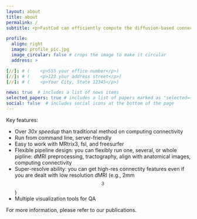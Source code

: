 ```yaml
---
layout: about
title: about
permalink: /
subtitle: <p>FastCod can efficiently compute the diffusion-based connectivity feature between brain regions. It is a open-source tool and written in python. If you use diffusion-weighted MRI and tractography in your research or clinical practice, this tool can possibly save you lots of time!</p>

profile:
  align: right
  image: profile_pic.jpg
  image_circular: false # crops the image to make it circular
  address: >

[//]: # (    <p>555 your office number</p>)
[//]: # (    <p>123 your address street</p>)
[//]: # (    <p>Your City, State 12345</p>)

news: true  # includes a list of news items
selected_papers: true # includes a list of papers marked as "selected={true}"
social: false  # includes social icons at the bottom of the page
---
```


Key features:
* Over *30x speedup* than traditional method on computing connectivity
* Run from command line, server-friendly
* Easy to work with MRtrix3, fsl, and freesurfer
* Flexible pipeline design: you can flexibly run one, several, or whole pipline: dMRI preprocessing, tractography, align with anatomical images, computing connectivity
* Super-resolve ability: you can get high-res connectity features even if you are dealt with low resolution dMRI (e.g., 2mm$$^3$$)
* Multiple visualization tools for QA

For more information, please refer to our publications. 


[//]: # (Write your biography here. Tell the world about yourself. Link to your favorite [subreddit]&#40;http://reddit.com&#41;. You can put a picture in, too. The code is already in, just name your picture `prof_pic.jpg` and put it in the `img/` folder.)

[//]: # (Put your address / P.O. box / other info right below your picture. You can also disable any these elements by editing `profile` property of the YAML header of your `_pages/about.md`. Edit `_bibliography/papers.bib` and Jekyll will render your [publications page]&#40;/al-folio/publications/&#41; automatically.)

[//]: # (Link to your social media connections, too. This theme is set up to use [Font Awesome icons]&#40;http://fortawesome.github.io/Font-Awesome/&#41; and [Academicons]&#40;https://jpswalsh.github.io/academicons/&#41;, like the ones below. Add your Facebook, Twitter, LinkedIn, Google Scholar, or just disable all of them.)




